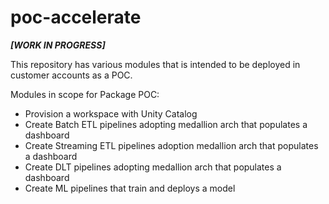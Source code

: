 # poc-accelerate

***[WORK IN PROGRESS]***

This repository has various modules that is intended to be deployed in customer accounts as a POC.

Modules in scope for Package POC:
- Provision a workspace with Unity Catalog
- Create Batch ETL pipelines adopting medallion arch that populates a dashboard
- Create Streaming ETL pipelines adoption medallion arch that populates a dashboard
- Create DLT pipelines adopting medallion arch that populates a dashboard
- Create ML pipelines that train and deploys a model